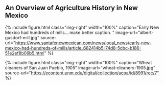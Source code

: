 ## An Overview of Agriculture History in New Mexico
{% include figure.html
  class="img-right"
  width="100%"
  caption="Early New Mexico had hundreds of mills....make better caption. "
  image-url="albert-gusdorf-mill.jpg"
  source-url="https://www.santafenewmexican.com/news/local_news/early-new-mexico-had-hundreds-of-mills/article_682414b5-74d8-5dbc-b186-51e2ef8b06b5.html"
%}

{% include figure.html
  class="img-right"
  width="100%"
  caption="Wheat cleaners of San Juan Pueblo, 1905"
  image-url="wheat-cleaners-1905.jpg"
  source-url="https://econtent.unm.edu/digital/collection/acpa/id/8991/rec/7"
%}
